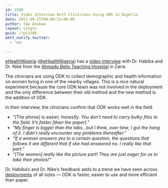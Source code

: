 ```yaml
---
id: 1508
title: Video Interview With Clinicians Using ODK in Nigeria
date: 2011-09-15T00:00:51+00:00
author: Yaw Anokwa
layout: single
guid: /?p=1508
aktt_notify_twitter:
  - 'no'

---
```

[eHealthNigeria](http://ehealthnigeria.org/) ([@eHealthNigeria](https://twitter.com/#!/eHealthNigeria)) has a [video interview](https://www.youtube.com/watch?v=fwI48EZdb1o) with Dr. Habiba and Dr. Nike from the [Ahmadu Bello Teaching Hospital](http://www.abuth.org/) in Zaria. 

The clinicians are using ODK to collect demographic and health information on women living in one of the nearby villages. This is a nice natural experiment because the core ODK team was not involved in the deployment and the only difference between their old method and the new method is the addition of ODK.



In their interview, the clinicians confirm that ODK works well in the field. 

  * _&#8220;[The phone] is easier, honestly. You don&#8217;t need to carry bulky files to the field. It&#8217;s faster [than the paper].&#8221;_
  * _&#8220;My finger is bigger than the tabs&#8230;but I think, over time, I got the hang of it. I didn&#8217;t really encounter any problems thereafter.&#8221;_
  * _&#8220;If a woman answers yes to a certain question, the questions that follows it are different that if she had answered no. I really like that part.&#8221;_
  * _&#8220;[The women] really like the picture part! They are just eager for us to take their photos!&#8221;_

Dr. Habiba&#8217;s and Dr. Nike&#8217;s feedback adds to a trend we have seen across [deployments](//opendatakit.org/use/deployments) of all sizes &#8212; ODK is faster, easier to use and more efficient than paper.
